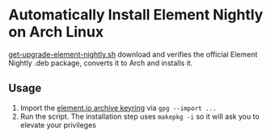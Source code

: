 # Automatically Install Element Nightly on Arch Linux

[get-upgrade-element-nightly.sh](get-upgrade-element-nightly.sh) download and verifies the official Element Nightly .deb package, converts it to Arch and installs it.

## Usage
1. Import the [element.io archive keyring](https://packages.element.io/debian/element-io-archive-keyring.gpg) via `gpg --import ...`
2. Run the script. The installation step uses `makepkg -i` so it will ask you to elevate your privileges
